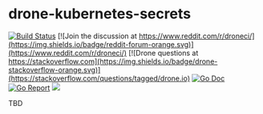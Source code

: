# drone-kubernetes-secrets

[![Build Status](http://beta.drone.io/api/badges/drone/drone-kubernetes-secrets/status.svg)](http://beta.drone.io/drone/drone-kubernetes-secrets)
[![Join the discussion at https://www.reddit.com/r/droneci/](https://img.shields.io/badge/reddit-forum-orange.svg)](https://www.reddit.com/r/droneci/)
[![Drone questions at https://stackoverflow.com](https://img.shields.io/badge/drone-stackoverflow-orange.svg)](https://stackoverflow.com/questions/tagged/drone.io)
[![Go Doc](https://godoc.org/github.com/drone/drone-kubernetes-secrets?status.svg)](http://godoc.org/github.com/drone/drone-kubernetes-secrets)
[![Go Report](https://goreportcard.com/badge/github.com/drone/drone-kubernetes-secrets)](https://goreportcard.com/report/github.com/drone/drone-kubernetes-secrets)
[![](https://images.microbadger.com/badges/image/drone/kubernetes-secrets.svg)](https://microbadger.com/images/drone/kubernetes-secrets "Get your own image badge on microbadger.com")

TBD
